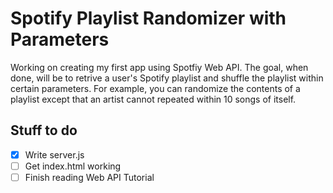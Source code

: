 # Spotify Playlist Randomizer with Parameters
Working on creating my first app using Spotfiy Web API. The goal, when done, will be to retrive a user's Spotify playlist and shuffle the playlist within certain parameters. For example, you can randomize the contents of a playlist except that an artist cannot repeated within 10 songs of itself.

## Stuff to do
- [X] Write server.js
- [ ] Get index.html working
- [ ] Finish reading Web API Tutorial
